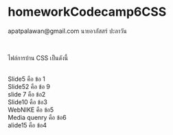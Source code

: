 # homeworkCodecamp6CSS
<p>apatpalawan@gmail.com นายอาภัสสร์ ปะลาวัน </p> <br> 
<p> ไฟล์การบ้าน CSS เป็นดังนี้ <p> <br>
 Slide5  คือ ข้อ 1 <br>
 Slide52 คือ ข้อ 9 <br>
slide 7  คือ ข้อ2 <br>
Slide10  คือ ข้อ3 <br>
WebNIKE  คือ ข้อ5   <br>
Media quenry คือ ข้อ6   <br>
alide15  คือ ข้อ4       <br>
